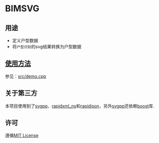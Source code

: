# BIMSVG

## 用途

* 定义户型数据
* 将`户型识别`的svg结果转换为户型数据

## [使用方法](docs/usage.md)

参见：[src/demo.cpp](src/demo.cpp)

## 关于第三方

本项目使用到了[svgpp]、[rapidxml_ns]和[rapidjson]，另外[svgpp]还依赖[boost]库.

[boost]: https://www.boost.org/
[rapidxml_ns]: https://gitee.com/bimpp/rapidxml_ns
[svgpp]: https://gitee.com/bimpp/svgpp
[rapidjson]: https://gitee.com/bimpp/rapidjson

## 许可

遵循[MIT License](LICENSE)
